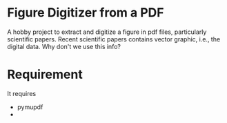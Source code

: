 # Figure Digitizer from a PDF
A hobby project to extract and digitize a figure in pdf files, particularly scientific papers.
Recent scientific papers contains vector graphic, i.e., the digital data.
Why don't we use this info?
# Requirement
It requires
+ pymupdf
+ 